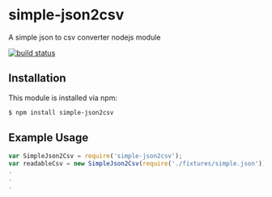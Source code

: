 # simple-json2csv

A simple json to csv converter nodejs module

[![build status](https://secure.travis-ci.org/unvar/simple-json2csv.png)](http://travis-ci.org/unvar/simple-json2csv)

## Installation

This module is installed via npm:

``` bash
$ npm install simple-json2csv
```

## Example Usage

``` js
var SimpleJson2Csv = require('simple-json2csv');
var readableCsv = new SimpleJson2Csv(require('./fixtures/simple.json'));
.
.
.
```
